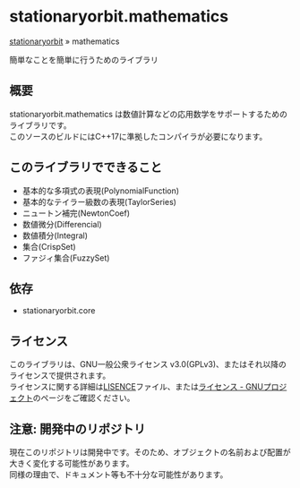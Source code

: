 # stationaryorbit.mathematics

[stationaryorbit](https://github.com/zawa-ch/stationaryorbit) » mathematics

簡単なことを簡単に行うためのライブラリ

## 概要

stationaryorbit.mathematics は数値計算などの応用数学をサポートするためのライブラリです。  
このソースのビルドにはC++17に準拠したコンパイラが必要になります。  

## このライブラリでできること

- 基本的な多項式の表現(PolynomialFunction)
- 基本的なテイラー級数の表現(TaylorSeries)
- ニュートン補完(NewtonCoef)
- 数値微分(Differencial)
- 数値積分(Integral)
- 集合(CrispSet)
- ファジィ集合(FuzzySet)

## 依存

- stationaryorbit.core

## ライセンス

このライブラリは、GNU一般公衆ライセンス v3.0(GPLv3)、またはそれ以降のライセンスで提供されます。  
ライセンスに関する詳細は[LISENCE](./LICENSE)ファイル、または[ライセンス - GNUプロジェクト](http://www.gnu.org/licenses/)のページをご確認ください。  

## 注意: 開発中のリポジトリ

現在このリポジトリは開発中です。そのため、オブジェクトの名前および配置が大きく変化する可能性があります。  
同様の理由で、ドキュメント等も不十分な可能性があります。  
